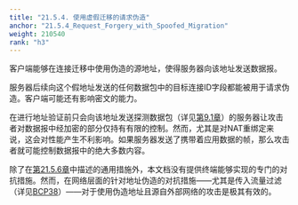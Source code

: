 ```yaml
---
title: "21.5.4. 使用虚假迁移的请求伪造"
anchor: "21.5.4_Request_Forgery_with_Spoofed_Migration"
weight: 210540
rank: "h3"
---
```


客户端能够在连接迁移中使用伪造的源地址，使得服务器向该地址发送数据报。

服务器后续向这个假地址发送的任何数据包中的目标连接ID字段都能被用于请求伪造。客户端可能还有影响密文的能力。

在进行地址验证前只会向该地址发送探测数据包（详见[第9.1章](#9.1_Probing_a_New_Path)）的服务器让攻击者对数据报中经加密的部分仅持有有限的控制。然而，尤其是对NAT重绑定来说，这会对性能产生不利影响。如果服务器发送了携带着应用数据的帧，那么攻击者就可能控制数据报中的绝大多数内容。

除了在[第21.5.6章](#21.5.6_Generic_Request_Forgery_Countermeasures)中描述的通用措施外，本文档没有提供终端能够实现的专门的对抗措施。然而，在网络层面的针对地址伪造的对抗措施——尤其是传入流量过滤（详见[BCP38](https://www.rfc-editor.org/info/bcp38)）——对于使用伪造地址且源自外部网络的攻击是极其有效的。
